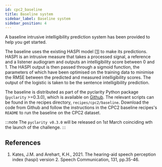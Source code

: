 ```yaml
---
id: cpc2_baseline
title: Baseline system
sidebar_label: Baseline system
sidebar_position: 4
---
```


A baseline intrusive intelligibility prediction system has been provided to help you get started.

The baseline uses the existing HASPI model \[[1](#refs)] to make its predictions. HASPI is an intrusive measure that takes a processed signal, a reference and a listener audiogram and outputs an intelligibility score between 0 and 1. The HASPI output is then passed through a sigmoid function, the parameters of which have been optimised on the training data to minimise the RMSE between the predicted and measured intelligibility scores. The output of the logistic is taken to be the sentence intelligibility prediction.

The baseline is distributed as part of the pyclarity Python package (`pyclarity` >=0.3.0), which is available on [Github](https://github.com/claritychallenge/clarity). The relevant scripts can be found in the recipes directory, `recipes/cpc2/baseline`. Download the code from Github and follow the instructions in the CPC2 baseline recipes's `README` to run the baseline on the CPC2 dataset.

:::note
The `pyclarity v0.3.0` will be released on 1st March coinciding wth the launch of the challenge.
:::

## References

<a name="refs"></a>

1. Kates, J.M. and Arehart, K.H., 2021. The hearing-aid speech perception index (haspi) version 2. Speech Communication, 131, pp.35-46.
